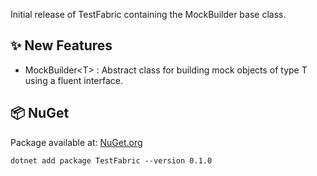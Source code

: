 Initial release of TestFabric containing the MockBuilder base class.

## ✨ New Features

- MockBuilder&lt;T&gt; : Abstract class for building mock objects of type T using a fluent interface.

## 📦 NuGet

Package available at: [NuGet.org](https://www.nuget.org/packages/TestFabric)

```
dotnet add package TestFabric --version 0.1.0
```